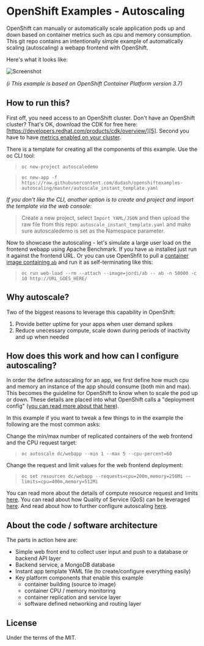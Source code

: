 # OpenShift Examples - Autoscaling
OpenShift can manually or automatically scale application pods up and down based on container metrics such as cpu and memory consumption.  This git repo contains an intentionally simple example of automatically scaling (autoscaling) a webapp frontend with OpenShift.

Here's what it looks like:

![Screenshot](./.screens/ocpautoscale.gif)

*(:information_source: This example is based on OpenShift Container Platform version 3.7)*


## How to run this?
First off, you need access to an OpenShift cluster.  Don't have an OpenShift cluster?  That's OK, download the CDK for free here: [https://developers.redhat.com/products/cdk/overview/][5].  Second you have to have [metrics enabled on your cluster][7].

There is a template for creating all the components of this example. Use the oc CLI tool:
 > `oc new-project autoscaledemo `

 > `oc new-app -f https://raw.githubusercontent.com/dudash/openshiftexamples-autoscaling/master/autoscale_instant_template.yaml`

*If you don't like the CLI, another option is to create and project and import the template via the web console:*
 > Create a new project, select `Import YAML/JSON` and then upload the raw file from this repo: `autoscale_instant_template.yaml` and make sure autoscaledemo is set as the Namespace parameter.

Now to showcase the autoscaling - let's simulate a large user load on the frontend webapp using Apache Benchmark.  If you have `ab` installed just run it against the frontend URL.  Or you can use OpenShfit to pull a [container image containing `ab`][6] and run it as self-terminating like this:
 > `oc run web-load --rm --attach --image=jordi/ab -- ab -n 50000 -c 10 http://URL_GOES_HERE/`


## Why autoscale?
Two of the biggest reasons to leverage this capability in OpenShift:
1) Provide better uptime for your apps when user demand spikes
2) Reduce unecessary compute, scale down during periods of inactivity and up when needed


## How does this work and how can I configure autoscaling?
In order the define autoscaling for an app, we first define how much cpu and memory an instance of the app should consume (both min and max).  This becomes the guideline for OpenShift to know when to scale the pod up or down.  These details are placed into what OpenShift calls a "deployment config" ([you can read more about that here][1]).

In this example if you want to tweak a few things to in the example the following are the most common asks:

Change the min/max number of replicated containers of the web frontend and the CPU request target:
 > `oc autoscale dc/webapp --min 1 --max 5 --cpu-percent=60`

Change the request and limit values for the web frontend deployment:
 > `oc set resources dc/webapp --requests=cpu=200m,memory=256Mi --limits=cpu=400m,memory=512Mi`

You can read more about the details of compute resource request and limits [here][4].  You can read about how Quality of Service (QoS) can be leveraged [here][3].  And read about how to further configure autoscaling [here][2].


## About the code / software architecture
The parts in action here are:
* Simple web front end to collect user input and push to a database or backend API layer
* Backend service, a MongoDB database
* Instant app template YAML file (to create/configure everything easily)
* Key platform components that enable this example
	* container building (source to image)
	* container CPU / memory monitoring
	* container replication and service layer
	* software defined networking and routing layer


## License
Under the terms of the MIT.


[1]: https://docs.openshift.com/container-platform/3.7/architecture/core_concepts/deployments.html#deployments-and-deployment-configurations
[2]: https://docs.openshift.com/container-platform/3.7/dev_guide/pod_autoscaling.html
[3]: https://docs.openshift.com/container-platform/3.7/dev_guide/compute_resources.html#quality-of-service-tiers
[4]: https://docs.openshift.com/container-platform/3.7/dev_guide/compute_resources.html#dev-cpu-requests
[5]: https://developers.redhat.com/products/cdk/overview/
[6]: https://hub.docker.com/r/jordi/ab/
[7]: https://docs.openshift.com/container-platform/3.7/install_config/cluster_metrics.html
